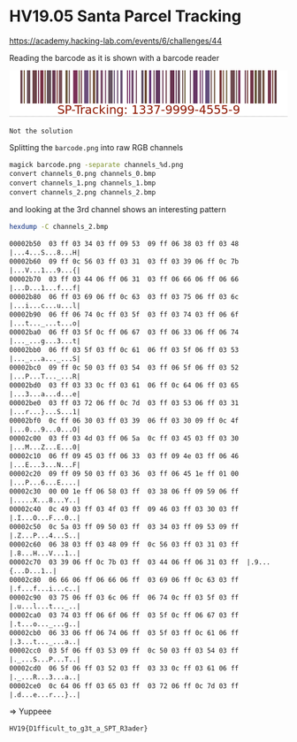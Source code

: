# HV19.05 Santa Parcel Tracking

https://academy.hacking-lab.com/events/6/challenges/44

Reading the barcode as it is shown with a barcode reader

![Santas Barcode](barcode.png)

    Not the solution

Splitting the `barcode.png` into raw RGB channels

```bash
magick barcode.png -separate channels_%d.png
convert channels_0.png channels_0.bmp
convert channels_1.png channels_1.bmp
convert channels_2.png channels_2.bmp
```

and looking at the 3rd channel shows an interesting pattern

```bash
hexdump -C channels_2.bmp
```

    00002b50  03 ff 03 34 03 ff 09 53  09 ff 06 38 03 ff 03 48  |...4...S...8...H|
    00002b60  09 ff 0c 56 03 ff 03 31  03 ff 03 39 06 ff 0c 7b  |...V...1...9...{|
    00002b70  03 ff 03 44 06 ff 06 31  03 ff 06 66 06 ff 06 66  |...D...1...f...f|
    00002b80  06 ff 03 69 06 ff 0c 63  03 ff 03 75 06 ff 03 6c  |...i...c...u...l|
    00002b90  06 ff 06 74 0c ff 03 5f  03 ff 03 74 03 ff 06 6f  |...t..._...t...o|
    00002ba0  06 ff 03 5f 0c ff 06 67  03 ff 06 33 06 ff 06 74  |..._...g...3...t|
    00002bb0  06 ff 03 5f 03 ff 0c 61  06 ff 03 5f 06 ff 03 53  |..._...a..._...S|
    00002bc0  09 ff 0c 50 03 ff 03 54  03 ff 06 5f 06 ff 03 52  |...P...T..._...R|
    00002bd0  03 ff 03 33 0c ff 03 61  06 ff 0c 64 06 ff 03 65  |...3...a...d...e|
    00002be0  03 ff 03 72 06 ff 0c 7d  03 ff 03 53 06 ff 03 31  |...r...}...S...1|
    00002bf0  0c ff 06 30 03 ff 03 39  06 ff 03 30 09 ff 0c 4f  |...0...9...0...O|
    00002c00  03 ff 03 4d 03 ff 06 5a  0c ff 03 45 03 ff 03 30  |...M...Z...E...0|
    00002c10  06 ff 09 45 03 ff 06 33  03 ff 09 4e 03 ff 06 46  |...E...3...N...F|
    00002c20  09 ff 09 50 03 ff 03 36  03 ff 06 45 1e ff 01 00  |...P...6...E....|
    00002c30  00 00 1e ff 06 58 03 ff  03 38 06 ff 09 59 06 ff  |.....X...8...Y..|
    00002c40  0c 49 03 ff 03 4f 03 ff  09 46 03 ff 03 30 03 ff  |.I...O...F...0..|
    00002c50  0c 5a 03 ff 09 50 03 ff  03 34 03 ff 09 53 09 ff  |.Z...P...4...S..|
    00002c60  06 38 03 ff 03 48 09 ff  0c 56 03 ff 03 31 03 ff  |.8...H...V...1..|
    00002c70  03 39 06 ff 0c 7b 03 ff  03 44 06 ff 06 31 03 ff  |.9...{...D...1..|
    00002c80  06 66 06 ff 06 66 06 ff  03 69 06 ff 0c 63 03 ff  |.f...f...i...c..|
    00002c90  03 75 06 ff 03 6c 06 ff  06 74 0c ff 03 5f 03 ff  |.u...l...t..._..|
    00002ca0  03 74 03 ff 06 6f 06 ff  03 5f 0c ff 06 67 03 ff  |.t...o..._...g..|
    00002cb0  06 33 06 ff 06 74 06 ff  03 5f 03 ff 0c 61 06 ff  |.3...t..._...a..|
    00002cc0  03 5f 06 ff 03 53 09 ff  0c 50 03 ff 03 54 03 ff  |._...S...P...T..|
    00002cd0  06 5f 06 ff 03 52 03 ff  03 33 0c ff 03 61 06 ff  |._...R...3...a..|
    00002ce0  0c 64 06 ff 03 65 03 ff  03 72 06 ff 0c 7d 03 ff  |.d...e...r...}..|


=> Yuppeee

    HV19{D1fficult_to_g3t_a_SPT_R3ader}